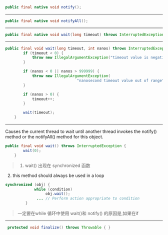 
```java
public final native void notify();
```
****

```java
public final native void notifyAll();
```
****

```java
public final native void wait(long timeout) throws InterruptedException;
```
****
```java
public final void wait(long timeout, int nanos) throws InterruptedException {
        if (timeout < 0) {
            throw new IllegalArgumentException("timeout value is negative");
        }

        if (nanos < 0 || nanos > 999999) {
            throw new IllegalArgumentException(
                                "nanosecond timeout value out of range");
        }

        if (nanos > 0) {
            timeout++;
        }

        wait(timeout);
    }
```
****
Causes the current thread to wait until another thread invokes the notify() method or the notifyAll() method for this object.

```java
public final void wait() throws InterruptedException {
        wait(0);
    }
```
> 1. wait() 出现在 synchronized 函数
2. this method should always be used in a loop

```java
synchronized (obj) {
             while (condition)
                  obj.wait();
              ... // Perform action appropriate to condition
         }
```

> 一定要在while 循环中使用 wait()和 notify() 的原因是,如果在if
****
```java
 protected void finalize() throws Throwable { }
```
